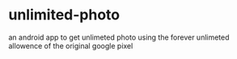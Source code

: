 # unlimited-photo
an android app to get unlimeted photo using the forever unlimeted allowence of the original google pixel
